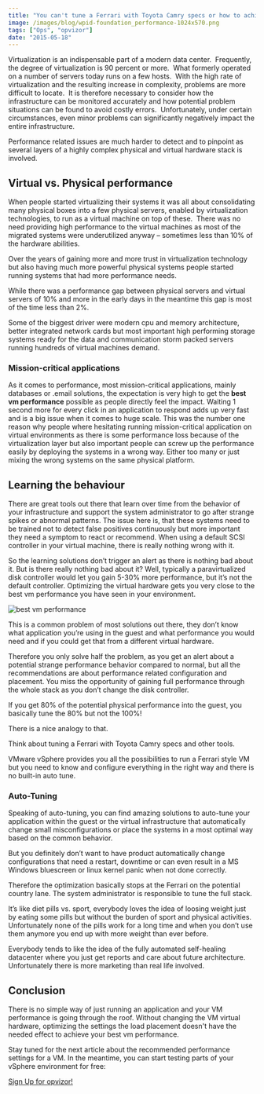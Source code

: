 ```yaml
---
title: "You can't tune a Ferrari with Toyota Camry specs or how to achieve best VM Performance"
image: /images/blog/wpid-foundation_performance-1024x570.png
tags: ["Ops", "opvizor"]
date: "2015-05-18"
---
```


Virtualization is an indispensable part of a modern data center.  Frequently, the degree of virtualization is 90 percent or more.  What formerly operated on a number of servers today runs on a few hosts.  With the high rate of virtualization and the resulting increase in complexity, problems are more difficult to locate.  It is therefore necessary to consider how the infrastructure can be monitored accurately and how potential problem situations can be found to avoid costly errors.  Unfortunately, under certain circumstances, even minor problems can significantly negatively impact the entire infrastructure.

Performance related issues are much harder to detect and to pinpoint as several layers of a highly complex physical and virtual hardware stack is involved.

## Virtual vs. Physical performance

When people started virtualizing their systems it was all about consolidating many physical boxes into a few physical servers, enabled by virtualization technologies, to run as a virtual machine on top of these.  There was no need providing high performance to the virtual machines as most of the migrated systems were underutilized anyway – sometimes less than 10% of the hardware abilities.

Over the years of gaining more and more trust in virtualization technology but also having much more powerful physical systems people started running systems that had more performance needs.

While there was a performance gap between physical servers and virtual servers of 10% and more in the early days in the meantime this gap is most of the time less than 2%.

Some of the biggest driver were modern cpu and memory architecture, better integrated network cards but most important high performing storage systems ready for the data and communication storm packed servers running hundreds of virtual machines demand.

### Mission-critical applications

As it comes to performance, most mission-critical applications, mainly databases or .email solutions, the expectation is very high to get the **best vm performance** possible as people directly feel the impact. Waiting 1 second more for every click in an application to respond adds up very fast and is a big issue when it comes to huge scale. This was the number one reason why people where hesitating running mission-critical application on virtual environments as there is some performance loss because of the virtualization layer but also important people can screw up the performance easily by deploying the systems in a wrong way. Either too many or just mixing the wrong systems on the same physical platform.

## Learning the behaviour

There are great tools out there that learn over time from the behavior of your infrastructure and support the system administrator to go after strange spikes or abnormal patterns. The issue here is, that these systems need to be trained not to detect false positives continuously but more important they need a symptom to react or recommend. When using a default SCSI controller in your virtual machine, there is really nothing wrong with it.

So the learning solutions don’t trigger an alert as there is nothing bad about it. But is there really nothing bad about it? Well, typically a paravirtualized disk controller would let you gain 5-30% more performance, but it’s not the default controller. Optimizing the virtual hardware gets you very close to the best vm performance you have seen in your environment.

![best vm performance](/images/blog/wpid-foundation_performance-1024x570.png)

This is a common problem of most solutions out there, they don’t know what application you’re using in the guest and what performance you would need and if you could get that from a different virtual hardware.

Therefore you only solve half the problem, as you get an alert about a potential strange performance behavior compared to normal, but all the recommendations are about performance related configuration and placement. You miss the opportunity of gaining full performance through the whole stack as you don’t change the disk controller.

If you get 80% of the potential physical performance into the guest, you basically tune the 80% but not the 100%!

There is a nice analogy to that. 

Think about tuning a Ferrari with Toyota Camry specs and other tools.

VMware vSphere provides you all the possibilities to run a Ferrari style VM but you need to know and configure everything in the right way and there is no built-in auto tune.

### Auto-Tuning

Speaking of auto-tuning, you can find amazing solutions to auto-tune your application within the guest or the virtual infrastructure that automatically change small misconfigurations or place the systems in a most optimal way based on the common behavior.

But you definitely don’t want to have product automatically change configurations that need a restart, downtime or can even result in a MS Windows bluescreen or linux kernel panic when not done correctly.

Therefore the optimization basically stops at the Ferrari on the potential country lane. The system administrator is responsible to tune the full stack.

It’s like diet pills vs. sport, everybody loves the idea of loosing weight just by eating some pills but without the burden of sport and physical activities. Unfortunately none of the pills work for a long time and when you don’t use them anymore you end up with more weight than ever before.

Everybody tends to like the idea of the fully automated self-healing datacenter where you just get reports and care about future architecture. Unfortunately there is more marketing than real life involved.

## Conclusion

There is no simple way of just running an application and your VM performance is going through the roof. Without changing the VM virtual hardware, optimizing the settings the load placement doesn't have the needed effect to achieve your best vm performance.

Stay tuned for the next article about the recommended performance settings for a VM. In the meantime, you can start testing parts of your vSphere environment for free:

[Sign Up for opvizor!](https://www.opvizor.com/register "Sign Up for opvizor!")
